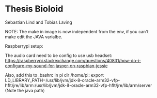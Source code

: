 # Thesis Bioloid
 Sebastian Lind and Tobias Laving

NOTE:
The make in image is now independent from the env, if you can't make edit the JAVA varialbe.


Raspberrypi setup:

The audio card need to be config to use usb headset:
https://raspberrypi.stackexchange.com/questions/40831/how-do-i-configure-my-sound-for-jasper-on-raspbian-jessie

Also, add this to .bashrc in pi dir /home/pi: 
export LD_LIBRARY_PATH=/usr/lib/jvm/jdk-8-oracle-arm32-vfp-hflt/jre/lib/arm:/usr/lib/jvm/jdk-8-oracle-arm32-vfp-hflt/jre/lib/arm/server
(Note the java path)
